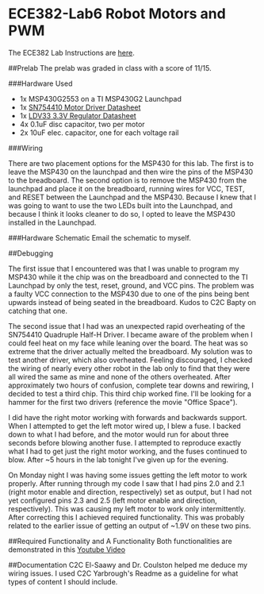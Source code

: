 ECE382-Lab6 Robot Motors and PWM
================================
The ECE382 Lab Instructions are [here](http://ece382.com/labs/lab6/index.html).

##Prelab
The prelab was graded in class with a score of 11/15.

###Hardware Used
- 1x MSP430G2553 on a TI MSP430G2 Launchpad
- 1x [SN754410 Motor Driver Datasheet](http://ece382.com/datasheets/SN754410.pdf)
- 1x [LDV33 3.3V Regulator Datasheet](http://ece382.com/datasheets/LD1117V33.pdf)
- 4x 0.1uF disc capacitor, two per motor
- 2x 10uF elec. capacitor, one for each voltage rail

###Wiring

There are two placement options for the MSP430 for this lab. The first is to leave the MSP430 on the launchpad and then wire the pins of the MSP430 to the breadboard. The second option is to remove the MSP430 from the launchpad and place it on the breadboard, running wires for VCC, TEST, and RESET between the Launchpad and the MSP430. Because I knew that I was going to want to use the two LEDs built into the Launchpad, and because I think it looks cleaner to do so, I opted to leave the MSP430 installed in the Launchpad.

###Hardware Schematic
Email the schematic to myself.

##Debugging

The first issue that I encountered was that I was unable to program my MSP430 while it the chip was on the breadboard and connected to the TI Launchpad by only the test, reset, ground, and VCC pins. The problem was a faulty VCC connection to the MSP430 due to one of the pins being bent upwards instead of being seated in the breadboard. Kudos to C2C Bapty on catching that one.

The second issue that I had was an unexpected rapid overheating of the SN754410 Quadruple Half-H Driver. I became aware of the problem when I could feel heat on my face while leaning over the board. The heat was so extreme that the driver actually melted the breadboard. My solution was to test another driver, which also overheated. Feeling discouraged, I checked the wiring of nearly every other robot in the lab only to find that they were all wired the same as mine and none of the others overheated. After approximately two hours of confusion, complete tear downs and rewiring, I decided to test a third chip. This third chip worked fine. I'll be looking for a hammer for the first two drivers (reference the movie "Office Space").

I did have the right motor working with forwards and backwards support. When I attempted to get the left motor wired up, I blew a fuse. I backed down to what I had before, and the motor would run for about three seconds before blowing another fuse. I attempted to reproduce exactly what I had to get just the right motor working, and the fuses continued to blow. After ~5 hours in the lab tonight I've given up for the evening.

On Monday night I was having some issues getting the left motor to work properly. After running through my code I saw that I had pins 2.0 and 2.1 (right motor enable and direction, respectively) set as output, but I had not yet configured pins 2.3 and 2.5 (left motor enable and direction, respectively). This was causing my left motor to work only intermittently. After correcting this I achieved required functionality. This was probably related to the earlier issue of getting an output of ~1.9V on these two pins.

##Required Functionality and A Functionality
Both functionalities are demonstrated in this [Youtube Video](https://www.youtube.com/watch?v=hhUQ_j3tiYA&list=UUAXhf3d2OrbDpP-IZgnnAvQ)

##Documentation
C2C El-Saawy and Dr. Coulston helped me deduce my wiring issues. I used C2C Yarbrough's Readme as a guideline for what types of content I should include.
